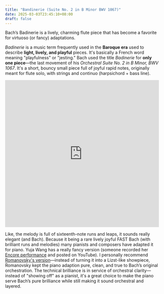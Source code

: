 ```yaml
---
title: "Bandinerie (Suite No. 2 in B Minor BWV 1067)"
date: 2025-03-03T23:45:10+08:00
draft: false
---
```


Bach’s Badinerie is a lively, charming flute piece that has become a favorite for virtuoso (or fancy) adaptations.

*Badinerie* is a music term frequently used in the **Baroque era** used to describe **light, lively, and playful** pieces. It's basically a French word meaning "playfulness" or "jesting." Bach used the title *Badinerie* for **only one piece**—the last movement of his *Orchestral Suite No. 2 in B Minor, BWV 1067*. It's a short, bouncy small piece full of joyful rapid notes, originally meant for flute solo, with strings and continuo (harpsichord + bass line).

<div style="display: flex; justify-content: center; align-items: center;">
    <iframe width="640" height="480" 
        src="https://www.youtube.com/embed/etb5VbfPocw?si=0ZmiK-zUFKUOaFP5&start=30&autoplay=0" 
        title="YouTube video player" 
        frameborder="0" 
        allow="accelerometer; autoplay; clipboard-write; encrypted-media; gyroscope; picture-in-picture; web-share" 
        referrerpolicy="strict-origin-when-cross-origin" 
        allowfullscreen>
    </iframe>
</div>

Like, the melody is full of sixteenth-note runs and leaps, it sounds really elegant (and Bach). Because it being a rare lively joyful FAST Bach (with brilliant runs and melodies) many pianists and composers have adapted it for piano. Yuja Wang has a really fancy version (someone recorded her [Encore performance](https://youtu.be/RLlgYm3Lt84?si=GdGh69Wm3L6f8jmJ) and posted on YouTube). I personally recommend [Romanovsky's version](https://youtu.be/p6P9HQgeQHQ?si=IXGIq30lp1zsmAeW)—instead of turning it into a Lizst-like showpiece, Romanovsky kept the piano adaption pure, clean, and true to Bach’s original orchestration. The technical brilliance is in service of orchestral clarity—instead of "showing off" as a pianist, it's a great choice to make the piano serve Bach’s pure brilliance while still making it sound orchestral and layered.
